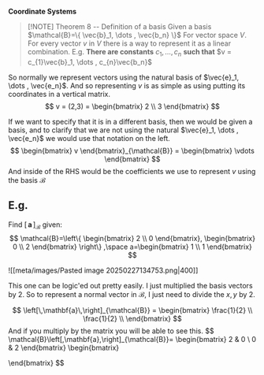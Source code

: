 **Coordinate Systems**


> [!NOTE] Theorem 8 -- Definition of a basis
> Given a basis $\mathcal{B}=\{ \vec{b}_1, \dots , \vec{b_n} \}$ For vector space $V$. For every vector $v$ in $V$ there is a way to represent it as a linear combination. 
> E.g. **There are constants** $c_{1},\dots ,c_{n}$ **such that** $v = c_{1}\vec{b}_1, \dots , c_{n}\vec{b_n}$

So normally we represent vectors using the natural basis of $\vec{e}_1, \dots , \vec{e_n}$. And so representing $v$ is as simple as using putting its coordinates in a vertical matrix.
$$
v = (2,3) = \begin{bmatrix}
2 \\
3
\end{bmatrix}
$$

If we want to specify that it is in a different basis, then we would be given a basis, and to clarify that we are not using the natural $\vec{e}_1, \dots , \vec{e_n}$ we would use that notation on the left.
$$
\begin{bmatrix}
v
\end{bmatrix}_{\mathcal{B}} = \begin{bmatrix}
\vdots
\end{bmatrix}
$$
And inside of the RHS would be the coefficients we use to represent $v$ using the basis $\mathcal{B}$

## E.g.
Find $\left[\,\mathbf{a}\,\right]_{\mathcal{B}}$ given:
$$
\mathcal{B}=\left\{ 
\begin{bmatrix}
2 \\
0
\end{bmatrix},
\begin{bmatrix}
0 \\
2
\end{bmatrix}
\right\} 
,\space a=\begin{bmatrix}
1 \\
1
\end{bmatrix}
$$

![[meta/images/Pasted image 20250227134753.png|400]]

This one can be logic'ed out pretty easily. I just multiplied the basis vectors by 2. So to represent a normal vector in $\mathcal{B}$, I just need to divide the $x,y$ by 2.

$$
\left[\,\mathbf{a}\,\right]_{\mathcal{B}} = \begin{bmatrix}
\frac{1}{2} \\
\frac{1}{2} \\
\end{bmatrix}
$$
And if you multiply by the matrix you will be able to see this.
$$
\mathcal{B}\left[\,\mathbf{a}\,\right]_{\mathcal{B}}=
\begin{bmatrix}
2 & 0 \\
0 & 2
\end{bmatrix}
\begin{bmatrix}

\end{bmatrix}
$$

